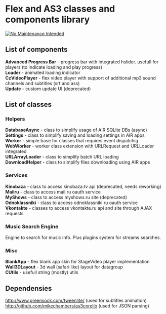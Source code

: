 # Flex and AS3 classes and components library

[![No Maintenance Intended](http://unmaintained.tech/badge.svg)](http://unmaintained.tech/)

## List of components

**Advanced Progress Bar** - progress bar with integrated hslider. usefull for players (to indicate loading and play progress)  
**Loader** - animated loading indicator  
**CzVideoPlayer** - flex video player with support of additional mp3 sound channels and subtitles (srt and ass)  
**Update** - custom update UI (deprecated)  

## List of classes

### Helpers

**DatabaseAsync** - class to simplify usage of AIR SQLite DBs (async)  
**Settings** - class to simplify saving and loading settings in AIR apps  
**Worker** - simple base for classes that requires event dispatchig  
**WebWorker** - worker class extension with URLRequest and URLLoader integrated  
**URLArrayLoader** - class to simplify batch URL loading  
**DownloadHelper** - class to simplify files downloading using AIR apps  

### Services

**Kinobaza** - class to access kinobaza.tv api (deprecated, needs reworking)  
**Mailru** - class to access mail.ru oauth service  
**MyShows** - class to access myshows.ru site (deprecated)  
**Odnoklassniki** - class to access odnoklassniki.ru oauth service  
**Vkontakte** - classes to access vkontakte.ru api and site through AJAX requests  

### Music Search Engine

Engine to search for music info. Plus plugins system for streams searches.

### Misc

**BlankApp** - flex blank app skin for StageVideo player implementation  
**Wall3DLayout** - 3d wall (safari like) layout for datagroup  
**CUtils** - usefull string (mostly) utils  

## Dependensies
http://www.greensock.com/tweenlite/ (used for subtitles animation)  
http://github.com/mikechambers/as3corelib (used for JSON parsing)  

